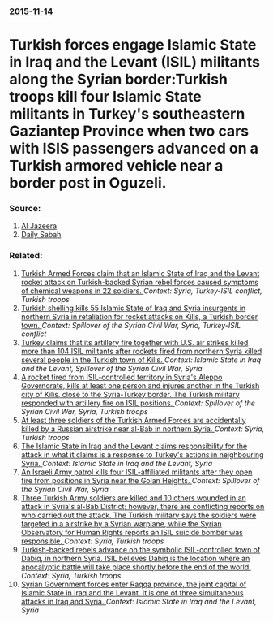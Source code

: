 ### [2015-11-14](/news/2015/11/14/index.md)

# Turkish forces engage Islamic State in Iraq and the Levant (ISIL) militants along the Syrian border:Turkish troops kill four Islamic State militants in Turkey's southeastern Gaziantep Province when two cars with ISIS passengers advanced on a Turkish armored vehicle near a border post in Oguzeli. 




### Source:

1. [Al Jazeera](http://america.aljazeera.com/articles/2015/11/15/suicide-bomb-in-turkey-injures-5-police-officers.html)
2. [Daily Sabah](http://www.dailysabah.com/politics/2015/11/14/security-forces-kill-4-isis-members-detain-13-in-southeast-turkey)

### Related:

1. [Turkish Armed Forces  claim that an Islamic State of Iraq and the Levant rocket attack on Turkish-backed Syrian rebel forces caused symptoms of chemical weapons in 22 soldiers. ](/news/2016/11/27/turkish-armed-forces-claim-that-an-islamic-state-of-iraq-and-the-levant-rocket-attack-on-turkish-backed-syrian-rebel-forces-caused-symptoms.md) _Context: Syria, Turkey-ISIL conflict, Turkish troops_
2. [   Turkish shelling kills 55 Islamic State of Iraq and Syria insurgents in northern Syria in retaliation for rocket attacks on Kilis, a Turkish border town. ](/news/2016/05/8/turkish-shelling-kills-55-islamic-state-of-iraq-and-syria-insurgents-in-northern-syria-in-retaliation-for-rocket-attacks-on-kilis-a-turk.md) _Context: Spillover of the Syrian Civil War, Syria, Turkey-ISIL conflict_
3. [Turkey claims that its artillery fire together with U.S. air strikes killed more than 104 ISIL militants after rockets fired from northern Syria killed several people in the Turkish town of Kilis. ](/news/2016/05/28/turkey-claims-that-its-artillery-fire-together-with-u-s-air-strikes-killed-more-than-104-isil-militants-after-rockets-fired-from-northern-s.md) _Context: Islamic State in Iraq and the Levant, Spillover of the Syrian Civil War, Syria_
4. [A rocket fired from ISIL-controlled territory in Syria's Aleppo Governorate, kills at least one person and injures another in the Turkish city of Kilis, close to the Syria-Turkey border. The Turkish military responded with artillery fire on ISIL positions. ](/news/2016/01/18/a-rocket-fired-from-isil-controlled-territory-in-syria-s-aleppo-governorate-kills-at-least-one-person-and-injures-another-in-the-turkish-ci.md) _Context: Spillover of the Syrian Civil War, Syria, Turkish troops_
5. [At least three soldiers of the Turkish Armed Forces are accidentally killed by a Russian airstrike near al-Bab in northern Syria. ](/news/2017/02/9/at-least-three-soldiers-of-the-turkish-armed-forces-are-accidentally-killed-by-a-russian-airstrike-near-al-bab-in-northern-syria.md) _Context: Syria, Turkish troops_
6. [The Islamic State in Iraq and the Levant claims responsibility for the attack in what it claims is a response to Turkey's actions in neighbouring Syria. ](/news/2017/01/2/the-islamic-state-in-iraq-and-the-levant-claims-responsibility-for-the-attack-in-what-it-claims-is-a-response-to-turkey-s-actions-in-neighbo.md) _Context: Islamic State in Iraq and the Levant, Syria_
7. [An Israeli Army patrol kills four ISIL-affiliated militants after they open fire from positions in Syria near the Golan Heights. ](/news/2016/11/27/an-israeli-army-patrol-kills-four-isil-affiliated-militants-after-they-open-fire-from-positions-in-syria-near-the-golan-heights.md) _Context: Spillover of the Syrian Civil War, Syria_
8. [Three Turkish Army soldiers are killed and 10 others wounded in an attack in Syria's al-Bab District; however, there are conflicting reports on who carried out the attack. The Turkish military says the soldiers were targeted in a airstrike by a Syrian warplane, while the Syrian Observatory for Human Rights reports an ISIL suicide bomber was responsible. ](/news/2016/11/24/three-turkish-army-soldiers-are-killed-and-10-others-wounded-in-an-attack-in-syria-s-al-bab-district-however-there-are-conflicting-reports.md) _Context: Syria, Turkish troops_
9. [Turkish-backed rebels advance on the symbolic ISIL-controlled town of Dabiq, in northern Syria. ISIL believes Dabiq is the location where an apocalyptic battle will take place shortly before the end of the world. ](/news/2016/10/15/turkish-backed-rebels-advance-on-the-symbolic-isil-controlled-town-of-dabiq-in-northern-syria-isil-believes-dabiq-is-the-location-where-an.md) _Context: Syria, Turkish troops_
10. [Syrian Government forces enter Raqqa province, the joint capital of Islamic State in Iraq and the Levant. It is one of three simultaneous attacks in Iraq and Syria.  ](/news/2016/06/4/syrian-government-forces-enter-raqqa-province-the-joint-capital-of-islamic-state-in-iraq-and-the-levant-it-is-one-of-three-simultaneous-at.md) _Context: Islamic State in Iraq and the Levant, Syria_

